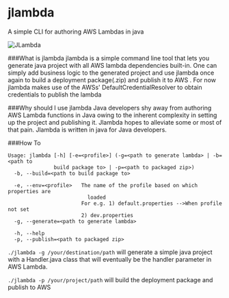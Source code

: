# jlambda
A simple CLI for authoring AWS Lambdas in java


![JLambda](https://github.com/hemantgs/jlambda/workflows/Java%20CI%20with%20Gradle/badge.svg)

###What is jlambda
jlambda is a simple command line tool that lets you generate java project with all AWS lambda 
dependencies built-in. One can simply add business logic to the generated project and use jlambda
once again to build a deployment package(.zip) and publish it to AWS .
For now jlambda makes use of the AWSs' DefaultCredentialResolver to obtain credentials to publish the lambda

###Why should I use jlambda
Java developers shy away from authoring AWS Lambda functions in Java owing to the inherent complexity in setting
up the project and publishing it. Jlambda hopes to alleviate some or most of that pain.
Jlambda is written in java for Java developers.

###How To
```
Usage: jlambda [-h] [-e=<profile>] (-g=<path to generate lambda> | -b=<path to 
               build package to> | -p=<path to packaged zip>)
  -b, --build=<path to build package to>

  -e, --env=<profile>   The name of the profile based on which properties are
                          loaded
                        For e.g. 1) default.properties -->When profile not set
                        2) dev.properties
  -g, --generate=<path to generate lambda>

  -h, --help
  -p, --publish=<path to packaged zip>

```
`./jlambda -g /your/destination/path` will generate a simple java project with a Handler.java class
that will eventually be the handler parameter in AWS Lambda.

`./jlambda -p /your/project/path` will build the deployment package and publish to AWS